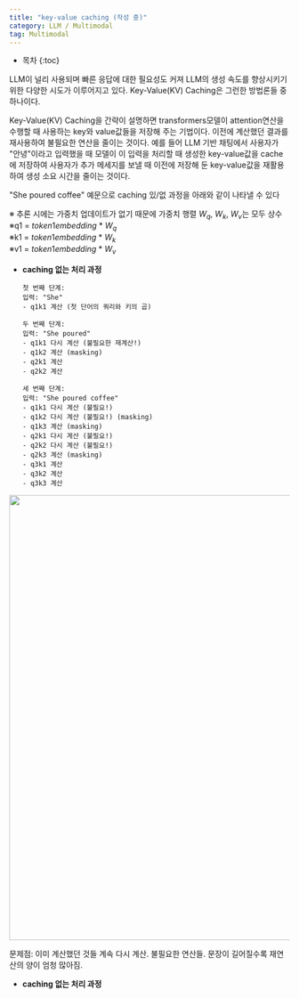 ```yaml
---
title: "key-value caching (작성 중)"
category: LLM / Multimodal
tag: Multimodal
---
```








* 목차
{:toc}












LLM이 널리 사용되며 빠른 응답에 대한 필요성도 커져 LLM의 생성 속도를 향상시키기 위한 다양한 시도가 이루어지고 있다. Key-Value(KV) Caching은 그런한 방법론들 중 하나이다. 

Key-Value(KV) Caching을 간략이 설명하면 transformers모델이 attention연산을 수행할 때 사용하는 key와 value값들을 저장해 주는 기법이다. 이전에 계산했던 결과를 재사용하여 불필요한 연산을 줄이는 것이다. 예를 들어 LLM 기반 채팅에서 사용자가 "안녕"이라고 입력했을 때 모델이 이 입력을 처리할 때 생성한 key-value값을 cache에 저장하여 사용자가 추가 메세지를 보낼 때 이전에 저장해 둔 key-value값을 재활용하여 생성 소요 시간을 줄이는 것이다.

"She poured coffee" 예문으로 caching 있/없 과정을 아래와 같이 나타낼 수 있다

※ 추론 시에는 가중치 업데이트가 없기 때문에 가중치 행렬 $W_q$, $W_k$, $W_v$는 모두 상수 <br>
※q1 = $token 1 embedding$ * $W_q$<br>
※k1 = $token 1 embedding$ * $W_k$<br>
※v1 = $token 1 embedding$ * $W_v$<br>

- **caching 없는 처리 과정**
  ```
  첫 번째 단계:
  입력: "She"
  - q1k1 계산 (첫 단어의 쿼리와 키의 곱)
  
  두 번째 단계:
  입력: "She poured"
  - q1k1 다시 계산 (불필요한 재계산!)
  - q1k2 계산 (masking)
  - q2k1 계산
  - q2k2 계산
  
  세 번째 단계:
  입력: "She poured coffee"
  - q1k1 다시 계산 (불필요!)
  - q1k2 다시 계산 (불필요!) (masking)
  - q1k3 계산 (masking)
  - q2k1 다시 계산 (불필요!)
  - q2k2 다시 계산 (불필요!)
  - q2k3 계산 (masking)
  - q3k1 계산
  - q3k2 계산
  - q3k3 계산
  ```
<center><img width="800" src="https://github.com/user-attachments/assets/683916a7-f7eb-41f4-bbf5-e97b88c27f8b"></center>

문제점: 이미 계산했던 것들 계속 다시 계산. 불필요한 연산들. 문장이 길어질수록 재연산의 양이 엄청 많아짐.

- **caching 없는 처리 과정**
